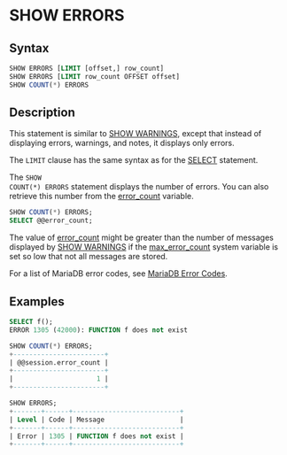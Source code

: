 # SHOW ERRORS

## Syntax

```sql
SHOW ERRORS [LIMIT [offset,] row_count]
SHOW ERRORS [LIMIT row_count OFFSET offset]
SHOW COUNT(*) ERRORS
```

## Description

This statement is similar to [SHOW WARNINGS](/sql-statements-structure/sql-statements/administrative-sql-statements/show/show-warnings/), except that instead of
displaying errors, warnings, and notes, it displays only errors.

The <code class="highlight fixed" style="white-space:pre-wrap">LIMIT</code> clause has the same syntax as for the
[SELECT](/sql-statements-structure/sql-statements/data-manipulation/selecting-data/select/) statement.

The <code class="highlight fixed" style="white-space:pre-wrap">SHOW COUNT(*) ERRORS</code> statement displays the number of
errors. You can also retrieve this number from the [error_count](/kb/en/server-system-variables/#error_count) variable.

```sql
SHOW COUNT(*) ERRORS;
SELECT @@error_count;
```

The value of [error_count](/kb/en/server-system-variables/#error_count) might be greater than the number of messages displayed by [SHOW WARNINGS](/sql-statements-structure/sql-statements/administrative-sql-statements/show/show-warnings/) if the [max_error_count](/kb/en/server-system-variables/#max_error_count) system variable is set so low that not all messages are stored.

For a list of MariaDB error codes, see [MariaDB Error Codes](/sql-statements-structure/sql-language-structure/mariadb-error-codes/).

## Examples

```sql
SELECT f();
ERROR 1305 (42000): FUNCTION f does not exist

SHOW COUNT(*) ERRORS;
+-----------------------+
| @@session.error_count |
+-----------------------+
|                     1 |
+-----------------------+

SHOW ERRORS;
+-------+------+---------------------------+
| Level | Code | Message                   |
+-------+------+---------------------------+
| Error | 1305 | FUNCTION f does not exist |
+-------+------+---------------------------+
```